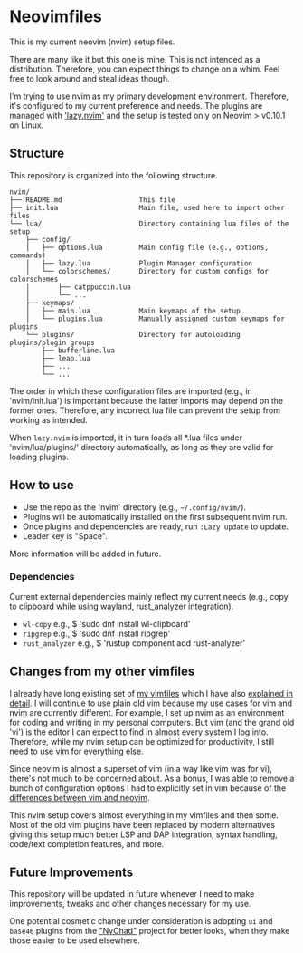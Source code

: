 # Neovimfiles

This is my current neovim (nvim) setup files.

There are many like it but this one is mine. This is not intended as a distribution. Therefore, you can expect things to change on a whim. Feel free to look around and steal ideas though.

I'm trying to use nvim as my primary development environment. Therefore, it's configured to my current preference and needs. The plugins are managed with ['lazy.nvim'](https://github.com/folke/lazy.nvim) and the setup is tested only on Neovim > v0.10.1 on Linux.


## Structure

This repository is organized into the following structure.

```
nvim/
├── README.md                   This file
├── init.lua                    Main file, used here to import other files
└── lua/                        Directory containing lua files of the setup
    ├── config/
    │   ├── options.lua         Main config file (e.g., options, commands)
    │   ├── lazy.lua            Plugin Manager configuration
    │   └── colorschemes/       Directory for custom configs for colorschemes
    │       ├── catppuccin.lua
    │       └── ...
    ├── keymaps/
    │   ├── main.lua            Main keymaps of the setup
    │   └── plugins.lua         Manually assigned custom keymaps for plugins
    └── plugins/                Directory for autoloading plugins/plugin groups
        ├── bufferline.lua
        ├── leap.lua
        ├── ...
        └── ...
```
The order in which these configuration files are imported (e.g., in 'nvim/init.lua') is important because the latter imports may depend on the former ones. Therefore, any incorrect lua file can prevent the setup from working as intended.

When `lazy.nvim` is imported, it in turn loads all *.lua files under 'nvim/lua/plugins/' directory automatically, as long as they are valid for loading plugins.


## How to use

- Use the repo as the 'nvim' directory (e.g., `~/.config/nvim/`).
- Plugins will be automatically installed on the first subsequent nvim run.
- Once plugins and dependencies are ready, run `:Lazy update` to update.
- Leader key is "Space".

More information will be added in future.

### Dependencies

Current external dependencies mainly reflect my current needs (e.g., copy to clipboard while using wayland, rust_analyzer integration).
- `wl-copy`         e.g., $ 'sudo dnf install wl-clipboard'
- `ripgrep`         e.g., $ 'sudo dnf install ripgrep'
- `rust_analyzer`   e.g., $ 'rustup component add rust-analyzer'


## Changes from my other vimfiles

I already have long existing set of [my vimfiles](https://github.com/gaveen/vimfiles) which I have also [explained in detail](https://gaveen.me/2020/02/my-vim-story/). I will continue to use plain old vim because my use cases for vim and nvim are currently different. For example, I set up nvim as an environment for coding and writing in my personal computers. But vim (and the grand old 'vi') is the editor I can expect to find in almost every system I log into. Therefore, while my nvim setup can be optimized for productivity, I still need to use vim for everything else.

Since neovim is almost a superset of vim (in a way like vim was for vi), there's not much to be concerned about. As a bonus, I was able to remove a bunch of configuration options I had to explicitly set in vim because of the [differences between vim and neovim](https://neovim.io/doc/user/vim_diff.html#vim-differences).

This nvim setup covers almost everything in my vimfiles and then some. Most of the old vim plugins have been replaced by modern alternatives giving this setup much better LSP and DAP integration, syntax handling, code/text completion features, and more.


## Future Improvements

This repository will be updated in future whenever I need to make improvements, tweaks and other changes necessary for my use.

One potential cosmetic change under consideration is adopting `ui` and `base46` plugins from the ["NvChad"](https://nvchad.com/) project for better looks, when they make those easier to be used elsewhere.
